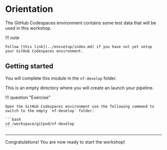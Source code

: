 # Orientation

The GitHub Codespaces environment contains some test data that will be used in this workshop.

!!! note

    Follow [this link](../envsetup/index.md) if you have not yet setup your GitHub Codespaces environment.

## Getting started

You will complete this module in the `nf-develop` folder.

This is an empty directory where you will create an launch your pipeline.

!!! question "Exercise"

    Open the GitHub Codespaces environment use the following command to switch to the empty `nf-develop` folder:

    ```bash
    cd /workspace/gitpod/nf-develop
    ```

---

Congratulations! You are now ready to start the workshop!
